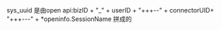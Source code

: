 
sys_uuid 是由open api:bizID + "_" + userID + "+++--" + connectorUID+ "+++---" + *openinfo.SessionName 拼成的